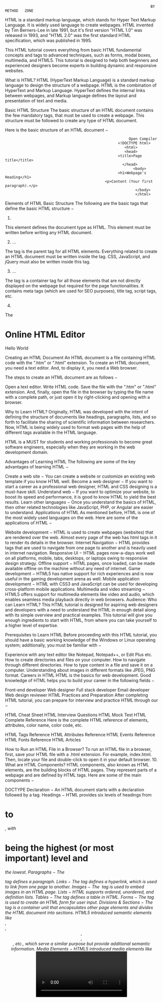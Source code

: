                                                                        BY METHOD   ZONE





HTML is a standard markup language, which stands for Hyper Text Markup Language. It is widely used language to create webpages. HTML invented by Tim Berners-Lee in late 1991, but it's first version "HTML 1.0" was released in 1993, and "HTML 2.0" was the first standard HTML specification, which was published in 1995.


This HTML tutorial covers everything from basic HTML fundamental concepts and tags to advanced techniques, such as forms, modal boxes, multimedia, and HTML5. This tutorial is designed to help both beginners and experienced designers become experts in building dynamic and responsive websites.

What is HTML?
HTML (HyperText Markup Language) is a standard markup language to design the structure of a webpage. HTML is the combination of HyperText and Markup Language. HyperText defines the internal links between webpages, and Markup language defines the layout and presentation of text and media.


Basic HTML Structure
The basic structure of an HTML document contains the few mandatory tags, that must be used to create a webpage. This structure must be followed to create any type of HTML document.



Here is the basic structure of an HTML document −


                                                                                
                                                             Open Compiler
                                                        <!DOCTYPE html>
                                                           <html>
                                                           <head>
                                                        <title>Page title</title>
                                                          </head>
                                                               <body>
                                                        <h1>Webpage's Heading</h1>
                                                  <p>Content (Your first paragraph).</p>
                                                                </body>
                                                                </html>








Elements of HTML Basic Structure
The following are the basic tags that define the basic HTML structure −

1. <!DOCTYPE html>
This element defines the document type as HTML. This element must be written before writing any HTML document.

2. <html>...</html>
The <html> tag is the parent tag for all HTML elements. Everything related to create an HTML document must be written inside the <html> tag. CSS, JavaScript, and jQuery must also be written inside this tag.

3. <head>...</head>
The <head> tag is a container tag for all those elements that are not directly displayed on the webpage but required for the page functionalities. It contains meta tags (which are used for SEO purposes), title tag, script tags, etc.

4. <title>...</title>
The <title> tag is used to define the title of the webpage that you can see in the browser's tab, bookmarks list, and search engine results. This tag is also very important for SEO purposes to help search engine to understand the content of the webpage.

5. <body>...<body>
The <body> tag is the container tag for all those elements, which represents the main content of a webpage that displays on the browser.

6. <h1>...</h1>
The <h1> tag is one of the heading tags. It is the most important heading tag, which defines the main title or headline of the webpage. Any text written inside <h1> and </h1> is a top-level heading of the content.

7. <p>...</p>
The <p> tag defines a paragraph, anything written inside <p> and </p> displays as a paragraph on the webpage. Use multiple <p> tags to display text in different paragraphs.


Writing Hello World in HTML
By using the above basic HTML structure, we can write an HTML document to display "Hello World" on the webpage.

Below is the HTML code to display Hello World on the webpage in a paragraph −



                                                       Open Compiler
                                                      <!DOCTYPE html>
                                                           <html>
                                                             <head>
                                              <title>Hello World Example by TutorialsPoint</title>
                                                               </head>
                                                                 <body>
                                                          <h1>Hello, World!</h1>
                                                             </body>
                                                                 </html>
                                                               </pre>
The above example will display "Hello, World!" on the browser inside top-level heading (h1).

Comments in HTML
Just like other programming languages, you can keep any text as a comment inside an HTML document. To create a comment in HTML, use <!-- and -->.

Any text written inside <!-- and --> considers as comment and it does not display on the website.

Example
Below is the example of HTML comment −

<!--<h1>Hello World Example</h1>-->




Open Compiler
<!DOCTYPE html>
<html>
<head>
    <title>Online HTML Editor</title>
</head>
<body>
    <h1>Online HTML Editor</h1>
    <p>Hello World</p>
</body>
</html>






Creating an HTML Document
An HTML document is a file containing HTML code with the ".htm" or ".html" extension. To create an HTML document, you need a text editor. And, to display it, you need a Web browser.

The steps to create an HTML document are as follows −

Open a text editor.
Write HTML code.
Save the file with the ".htm" or ".html" extension.
And, finally, open the file in the browser by typing the file name with a complete path, or just open it by right-clicking and opening with a browser.

Why to Learn HTML?
Originally, HTML was developed with the intent of defining the structure of documents like headings, paragraphs, lists, and so forth to facilitate the sharing of scientific information between researchers. Now, HTML is being widely used to format web pages with the help of different tags available in the HTML language.

HTML is a MUST for students and working professionals to become great software engineers, especially when they are working in the web development domain.

Advantages of Learning HTML
The following are some of the key advantages of learning HTML −

Create a web site − You can create a website or customize an existing web template if you know HTML well.
Become a web designer − If you want to start a career as a professional web designer, HTML and CSS designing is a must-have skill.
Understand web − If you want to optimize your website, to boost its speed and performance, it is good to know HTML to yield the best results.
Learn other languages − Once you understand the basics of HTML, then other related technologies like JavaScript, PHP, or Angular are easier to understand.
Applications of HTML
As mentioned before, HTML is one of the most widely used languages on the web. Here are some of the applications of HTML −

Website development − HTML is used to create webpages (websites) that are rendered over the web. Almost every page of the web has html tags in it to render its details in the browser.
Internet Navigation − HTML provides tags that are used to navigate from one page to another and is heavily used in internet navigation.
Responsive UI − HTML pages now-a-days work well on all platforms, mobile, tabs, desktops, or laptops owing to responsive design strategy.
Offline support − HTML pages, once loaded, can be made available offline on the machine without any need of internet.
Game development − HTML5 has native support for rich experiences and is now useful in the gaming development arena as well.
Mobile application development − HTML with CSS3 and JavaScript can be used for developing cross-platform mobile applications.
Multimedia and video streaming − HTML5 offers support for multimedia elements like video and audio, which enables seamless media playback directly in web browsers.
Audience: Who can Learn HTML?
This HTML tutorial is designed for aspiring web designers and developers with a need to understand the HTML in enough detail along with its simple overview and practical examples. This tutorial will give you enough ingredients to start with HTML, from where you can take yourself to a higher level of expertise.

Prerequisites to Learn HTML
Before proceeding with this HTML tutorial, you should have a basic working knowledge of the Windows or Linux operating system; additionally, you must be familiar with −

Experience with any text editor like Notepad, Notepad++, or Edit Plus etc.
How to create directories and files on your computer.
How to navigate through different directories.
How to type content in a file and save it on a computer.
Understanding about images in different formats like JPEG, PNG format.
Careers in HTML
HTML is the basics for web development. Good knowledge of HTML helps you to build your career in the following fields −

Front-end developer
Web designer
Full stack developer
Email developer
Web design reviewer
HTML Practices and Preparation
After completing HTML tutorial, you can prepare for interview and practice HTML through our −

HTML Cheat Sheet
HTML Interview Questions
HTML Mock Test
HTML Complete Reference
Here is the complete HTML reference of elements, attributes, color name, color code, etc.

HTML Tags Reference
HTML Attributes Reference
HTML Events Reference
HTML Fonts Reference
HTML Articles



 How to Run an HTML File in a Browser?
To run an HTML file in a browser, first, save your HTML file with a .html extension. For example, index.html. Then, locate your file and double-click to open it in your default browser.
10. What are HTML Components?
HTML components, also known as HTML elements, are the building blocks of HTML pages. They represent parts of a webpage and are defined by HTML tags. Here are some of the main components −

DOCTYPE Declaration − An HTML document starts with a <!DOCTYPE html> declaration followed by a <html> tag.
Headings − HTML provides six levels of headings from <h1> to <h6>, with <h1> being the highest (or most important) level and <h6> the lowest.
Paragraphs − The <p> tag defines a paragraph.
Links − The <a> tag defines a hyperlink, which is used to link from one page to another.
Images − The <img> tag is used to embed images in an HTML page.
Lists − HTML supports ordered, unordered, and definition lists.
Tables − The <table> tag defines a table in HTML.
Forms − The <form> tag is used to create an HTML form for user input.
Divisions & Sections − The <div> tag is a container unit that encapsulates other page elements and divides the HTML document into sections. HTML5 introduced semantic elements like <section>, <article>, <header>, <footer>, <nav>, etc., which serve a similar purpose but provide additional semantic information.
Media Elements − HTML5 introduced media elements like <video> and <audio> which can be used to embed video and audio files in an HTML document.
